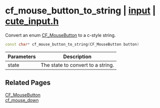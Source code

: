 # cf_mouse_button_to_string | [input](https://github.com/RandyGaul/cute_framework/blob/master/docs/input_readme.md) | [cute_input.h](https://github.com/RandyGaul/cute_framework/blob/master/include/cute_input.h)

Convert an enum [CF_MouseButton](https://github.com/RandyGaul/cute_framework/blob/master/docs/input/cf_mousebutton.md) to a c-style string.

```cpp
const char* cf_mouse_button_to_string(CF_MouseButton button)
```

Parameters | Description
--- | ---
state | The state to convert to a string.

## Related Pages

[CF_MouseButton](https://github.com/RandyGaul/cute_framework/blob/master/docs/input/cf_mousebutton.md)  
[cf_mouse_down](https://github.com/RandyGaul/cute_framework/blob/master/docs/input/cf_mouse_down.md)  
